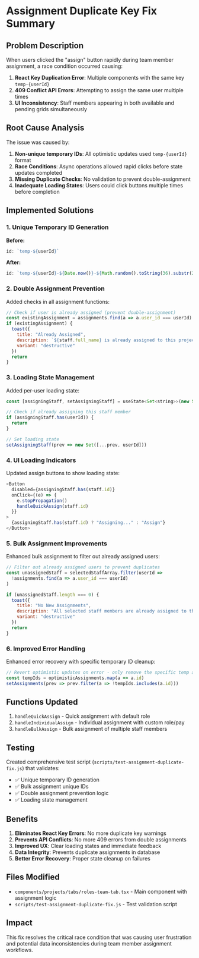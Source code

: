 # Assignment Duplicate Key Fix Summary

## Problem Description
When users clicked the "assign" button rapidly during team member assignment, a race condition occurred causing:
1. **React Key Duplication Error**: Multiple components with the same key `temp-{userId}`
2. **409 Conflict API Errors**: Attempting to assign the same user multiple times
3. **UI Inconsistency**: Staff members appearing in both available and pending grids simultaneously

## Root Cause Analysis
The issue was caused by:
1. **Non-unique temporary IDs**: All optimistic updates used `temp-{userId}` format
2. **Race Conditions**: Async operations allowed rapid clicks before state updates completed
3. **Missing Duplicate Checks**: No validation to prevent double-assignment
4. **Inadequate Loading States**: Users could click buttons multiple times before completion

## Implemented Solutions

### 1. Unique Temporary ID Generation
**Before:**
```javascript
id: `temp-${userId}`
```

**After:**
```javascript
id: `temp-${userId}-${Date.now()}-${Math.random().toString(36).substr(2, 9)}`
```

### 2. Double Assignment Prevention
Added checks in all assignment functions:
```javascript
// Check if user is already assigned (prevent double-assignment)
const existingAssignment = assignments.find(a => a.user_id === userId)
if (existingAssignment) {
  toast({
    title: "Already Assigned",
    description: `${staff.full_name} is already assigned to this project`,
    variant: "destructive"
  })
  return
}
```

### 3. Loading State Management
Added per-user loading state:
```javascript
const [assigningStaff, setAssigningStaff] = useState<Set<string>>(new Set())

// Check if already assigning this staff member
if (assigningStaff.has(userId)) {
  return
}

// Set loading state
setAssigningStaff(prev => new Set([...prev, userId]))
```

### 4. UI Loading Indicators
Updated assign buttons to show loading state:
```javascript
<Button
  disabled={assigningStaff.has(staff.id)}
  onClick={(e) => {
    e.stopPropagation()
    handleQuickAssign(staff.id)
  }}
>
  {assigningStaff.has(staff.id) ? "Assigning..." : "Assign"}
</Button>
```

### 5. Bulk Assignment Improvements
Enhanced bulk assignment to filter out already assigned users:
```javascript
// Filter out already assigned users to prevent duplicates
const unassignedStaff = selectedStaffArray.filter(userId => 
  !assignments.find(a => a.user_id === userId)
)

if (unassignedStaff.length === 0) {
  toast({
    title: "No New Assignments",
    description: "All selected staff members are already assigned to this project",
    variant: "destructive"
  })
  return
}
```

### 6. Improved Error Handling
Enhanced error recovery with specific temporary ID cleanup:
```javascript
// Revert optimistic updates on error - only remove the specific temp assignments we just created
const tempIds = optimisticAssignments.map(a => a.id)
setAssignments(prev => prev.filter(a => !tempIds.includes(a.id)))
```

## Functions Updated
1. `handleQuickAssign` - Quick assignment with default role
2. `handleIndividualAssign` - Individual assignment with custom role/pay
3. `handleBulkAssign` - Bulk assignment of multiple staff members

## Testing
Created comprehensive test script (`scripts/test-assignment-duplicate-fix.js`) that validates:
- ✅ Unique temporary ID generation
- ✅ Bulk assignment unique IDs
- ✅ Double assignment prevention logic
- ✅ Loading state management

## Benefits
1. **Eliminates React Key Errors**: No more duplicate key warnings
2. **Prevents API Conflicts**: No more 409 errors from double assignments
3. **Improved UX**: Clear loading states and immediate feedback
4. **Data Integrity**: Prevents duplicate assignments in database
5. **Better Error Recovery**: Proper state cleanup on failures

## Files Modified
- `components/projects/tabs/roles-team-tab.tsx` - Main component with assignment logic
- `scripts/test-assignment-duplicate-fix.js` - Test validation script

## Impact
This fix resolves the critical race condition that was causing user frustration and potential data inconsistencies during team member assignment workflows.